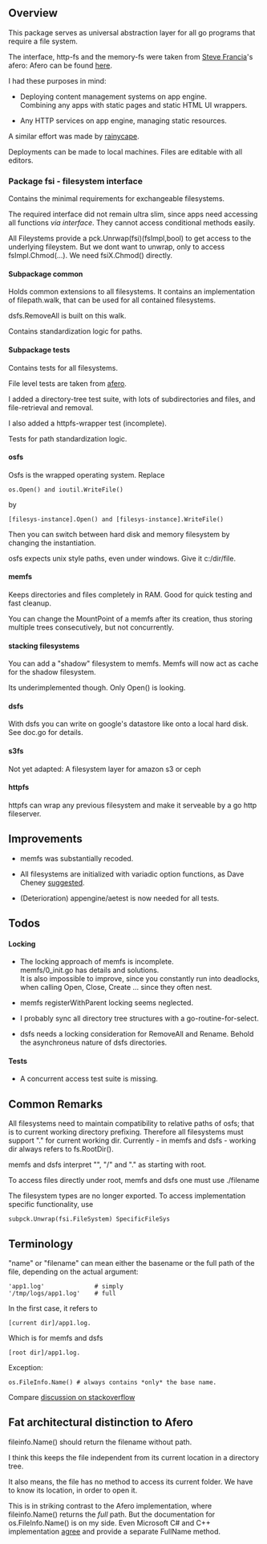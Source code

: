Overview
--------------------
This package serves as universal abstraction
layer for all go programs that require a file system.

The interface, http-fs and the memory-fs were taken 
from [Steve Francia](https://twitter.com/spf13)'s afero:
Afero can be found [here](https:github.com/spf13/afero).

I had these purposes in mind:

- Deploying content management systems on app engine.<br>
Combining any apps with static pages and static HTML UI wrappers.

- Any HTTP services on app engine, managing static resources.


A similar effort was made by [rainycape](https://github.com/rainycape/vfs).

Deployments can be made to local machines.
Files are editable with all editors.

### Package fsi - filesystem interface
Contains the minimal
requirements for exchangeable filesystems.

The required interface did not remain ultra slim,
since apps need accessing all functions *via interface*.
They cannot access conditional methods easily.

All Fileystems provide a pck.Unrwap(fsi)(fsImpl,bool) to get access to
the underlying fileystem. But we dont want to unwrap, only to access fsImpl.Chmod(...).
We need fsiX.Chmod() directly.


#### Subpackage common
Holds common extensions to all filesystems.
It contains an implementation of filepath.walk,
that can be used for all contained filesystems.

dsfs.RemoveAll is built on this walk.

Contains standardization logic for paths.


#### Subpackage tests 
Contains tests for all filesystems.

File level tests are taken from [afero](https:github.com/spf13/afero).

I added a directory-tree test suite, with lots of subdirectories and files, and file-retrieval and removal.

I also added a httpfs-wrapper test (incomplete).

Tests for path standardization logic.

#### osfs 
Osfs is the wrapped operating system. Replace 
	
	os.Open() and ioutil.WriteFile()
by 
	
	[filesys-instance].Open() and [filesys-instance].WriteFile()

Then you can switch between hard disk and memory filesystem
by changing the instantiation.

osfs expects unix style paths, even under windows.
Give it c:/dir/file.


#### memfs
Keeps directories and files completely in RAM.
Good for quick testing and fast cleanup.

You can change the MountPoint of a memfs after its creation,
thus storing multiple trees consecutively, but not concurrently.


#### stacking filesystems
You can add a "shadow" filesystem to memfs.
Memfs will now act as cache for the shadow filesystem.

Its underimplemented though. Only Open() is looking.


#### dsfs
With dsfs you can write on google's datastore like onto a local hard disk.
See doc.go for details.


#### s3fs
Not yet adapted: A filesystem layer for amazon s3 or ceph


#### httpfs
httpfs can wrap any previous filesystem and make it serveable by a go http fileserver.

## Improvements

- memfs was substantially recoded.

- All filesystems are initialized with variadic option functions, as Dave Cheney [suggested](http://dave.cheney.net/2014/10/17/functional-options-for-friendly-apis).

- (Deterioration) appengine/aetest is now needed for all tests.

## Todos

#### Locking

- The locking approach of memfs is incomplete.<br>
memfs/0_init.go has details and solutions.<br>
It is also impossible to improve, since you constantly run into deadlocks, when calling Open, Close, Create ... since they often nest.

- memfs registerWithParent locking seems neglected.

- I probably sync all directory tree structures with a go-routine-for-select.

- dsfs needs a locking consideration for RemoveAll and Rename. 
Behold the asynchroneus nature of dsfs directories.

#### Tests

- A concurrent access test suite is missing.


Common Remarks
--------------------
All filesystems need to maintain compatibility
to relative paths of osfs; that is to current working directory prefixing.
Therefore all filesystems must support "." for current working dir.
Currently - in memfs and dsfs - working dir always refers to fs.RootDir().

memfs and dsfs interpret "", "/" and "." as starting with root.

To access files directly under root, memfs and dsfs one must use ./filename

The filesystem types are no longer exported.
To access implementation specific functionality, use

	subpck.Unwrap(fsi.FileSystem) SpecificFileSys


Terminology
--------------------
"name" or "filename" can mean either the basename or the full path of the file,
depending on the actual argument:

	'app1.log'              # simply
	'/tmp/logs/app1.log'    # full

In the first case, it refers to 

	[current dir]/app1.log.

Which is for memfs and dsfs        

	[root dir]/app1.log.

Exception: 

	os.FileInfo.Name() # always contains *only* the base name.


Compare [discussion on stackoverflow](http:stackoverflow.com/questions/2235173/file-name-path-name-base-name-naming-standard-for-pieces-of-a-path)


Fat architectural distinction to Afero
--------------------
fileinfo.Name() should return the filename without path.

I think this keeps the file independent from its current location in a directory tree.

It also means, the file has no method to access its current folder.
We have to know its location, in order to open it.

This is in striking contrast to the Afero implementation, where fileinfo.Name() returns the *full* path.
But the documentation for os.FileInfo.Name() is on my side.
Even Microsoft C# and C++ implementation [agree](https://msdn.microsoft.com/de-de/library/system.io.fileinfo.name(v=vs.110).aspx) and provide a separate FullName method.
